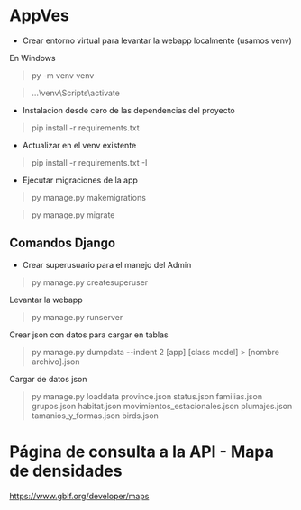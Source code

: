 # AppVes

- Crear entorno virtual para levantar la webapp localmente (usamos venv)

En Windows

> py -m venv venv

> ...\venv\Scripts\activate

- Instalacion desde cero de las dependencias del proyecto

> pip install -r requirements.txt

- Actualizar en el venv existente

> pip install -r requirements.txt -I

- Ejecutar migraciones de la app

> py manage.py makemigrations

> py manage.py migrate

## Comandos Django

- Crear superusuario para el manejo del Admin

> py manage.py createsuperuser

Levantar la webapp

> py manage.py runserver

Crear json con datos para cargar en tablas

> py manage.py dumpdata --indent 2 [app].[class model] > [nombre archivo].json

Cargar de datos json

> py manage.py loaddata province.json status.json familias.json grupos.json habitat.json movimientos_estacionales.json plumajes.json tamanios_y_formas.json birds.json

# Página de consulta a la API - Mapa de densidades

https://www.gbif.org/developer/maps